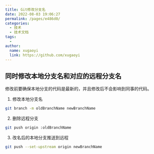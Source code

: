 ```yaml
---
title: Git修改分支名
date: 2022-08-03 19:06:27
permalink: /pages/e486d0/
categories:
  - 技术
  - 技术文档
tags:
  - 
author: 
  name: xugaoyi
  link: https://github.com/xugaoyi
---
```


## 同时修改本地分支名和对应的远程分支名

修改前要确保本地分支的代码是最新的，并且修改后不会影响到同事的代码。

1. 修改本地分支名
```sh
git branch -m oldBranchName newBranchName
```

2. 删除远程分支
```sh
git push origin :oldBranchName
```

3. 改名后的本地分支推送到远程

```sh
git push --set-upstream origin newBranchName
```
